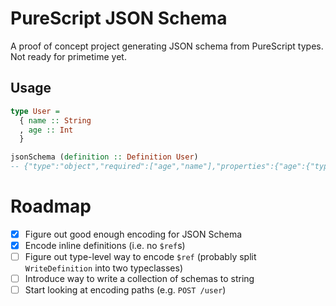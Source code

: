 PureScript JSON Schema
======================
A proof of concept project generating JSON schema from PureScript types. Not
ready for primetime yet.

Usage
-----
```purescript
type User =
  { name :: String
  , age :: Int
  }

jsonSchema (definition :: Definition User)
-- {"type":"object","required":["age","name"],"properties":{"age":{"type":"integer"},"name":{"type":"string"}}}
```

Roadmap
=======
- [x] Figure out good enough encoding for JSON Schema
- [x] Encode inline definitions (i.e. no `$ref`s)
- [ ] Figure out type-level way to encode `$ref` (probably split `WriteDefinition` into two typeclasses)
- [ ] Introduce way to write a collection of schemas to string
- [ ] Start looking at encoding paths (e.g. `POST /user`)
